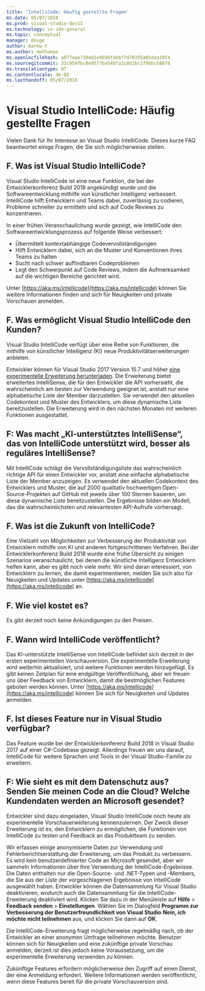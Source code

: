 ```yaml
---
title: 'IntelliCode: Häufig gestellte Fragen'
ms.date: 05/07/2018
ms.prod: visual-studio-dev15
ms.technology: vs-ide-general
ms.topic: conceptual
manager: douge
author: markw-t
ms.author: mwthomas
ms.openlocfilehash: a077aae7104d1e8b96fdebffd70355a05daa19f4
ms.sourcegitcommit: 33c954fbc8e05f7ba54bfa2c0d1bc1f9bbc68876
ms.translationtype: HT
ms.contentlocale: de-DE
ms.lasthandoff: 05/07/2018
---
```

# Visual Studio IntelliCode: Häufig gestellte Fragen

Vielen Dank für Ihr Interesse an Visual Studio IntelliCode. Dieses kurze FAQ beantwortet einige Fragen, die Sie sich möglicherweise stellen.

## F. Was ist Visual Studio IntelliCode?

Visual Studio IntelliCode ist eine neue Funktion, die bei der Entwicklerkonferenz Build 2018 angekündigt wurde und die Softwareentwicklung mithilfe von künstlicher Intelligenz verbessert. IntelliCode hilft Entwicklern und Teams dabei, zuverlässig zu codieren, Probleme schneller zu ermitteln und sich auf Code Reviews zu konzentrieren.

In einer frühen Veranschaulichung wurde gezeigt, wie IntelliCode den Softwareentwicklungsprozess auf folgende Weise verbessert:

- Übermittelt kontextabhängige Codevervollständigungen
- Hilft Entwicklern dabei, sich an die Muster und Konventionen ihres Teams zu halten
- Sucht nach schwer auffindbaren Codeproblemen
- Legt den Schwerpunkt auf Code Reviews, indem die Aufmerksamkeit auf die wichtigen Bereiche gerichtet wird.

Unter [https://aka.ms/intellicode](https://aka.ms/intellicode) können Sie weitere Informationen finden und sich für Neuigkeiten und private Vorschauen anmelden.

## F. Was ermöglicht Visual Studio IntelliCode den Kunden?

Visual Studio IntelliCode verfügt über eine Reihe von Funktionen, die mithilfe von künstlicher Intelligenz (KI) neue Produktivitätserweiterungen anbieten.

Entwickler können für Visual Studio 2017 Version 15.7 und höher [eine experimentelle Erweiterung herunterladen](https://go.microsoft.com/fwlink/?linkid=872707). Die Erweiterung bietet erweitertes IntelliSense, die für den Entwickler die API vorhersieht, die wahrscheinlich am besten zur Verwendung geeignet ist, anstatt nur eine alphabetische Liste der Member darzustellen. Sie verwendet den aktuellen Codekontext und Muster des Entwicklers, um diese dynamische Liste bereitzustellen. Die Erweiterung wird in den nächsten Monaten mit weiteren Funktionen ausgestattet.

## F: Was macht „KI-unterstütztes IntelliSense“, das von IntelliCode unterstützt wird, besser als reguläres IntelliSense?

Mit IntelliCode schlägt die Vervollständigungsliste das wahrscheinlich richtige API für einen Entwickler vor, anstatt eine einfache alphabetische Liste der Member anzuzeigen. Es verwendet den aktuellen Codekontext des Entwicklers und Muster, die auf 2000 qualitativ hochwertigen Open-Source-Projekten auf GitHub mit jeweils über 100 Sternen basieren, um diese dynamische Liste bereitzustellen. Die Ergebnisse bilden ein Modell, das die wahrscheinlichsten und relevantesten API-Aufrufe vorhersagt.

## F. Was ist die Zukunft von IntelliCode?

Eine Vielzahl von Möglichkeiten zur Verbesserung der Produktivität von Entwicklern mithilfe von KI und anderen fortgeschrittenen Verfahren. Bei der Entwicklerkonferenz Build 2018 wurde eine frühe Übersicht zu einigen Szenarios veranschaulicht, bei denen die künstliche Intelligenz Entwicklern helfen kann, aber es gibt noch viele mehr. Wir sind daran interessiert, von Entwicklern zu lernen, die damit experimentieren, melden Sie sich also für Neuigkeiten und Updates unter [https://aka.ms/intellicode](https://aka.ms/intellicode) an.

## F. Wie viel kostet es?

Es gibt derzeit noch keine Ankündigungen zu den Preisen.

## F. Wann wird IntelliCode veröffentlicht?

Das KI-unterstützte IntelliSense von IntelliCode befindet sich derzeit in der ersten experimentellen Vorschauversion. Die experimentelle Erweiterung wird weiterhin aktualisiert, und weitere Funktionen werden hinzugefügt. Es gibt keinen Zeitplan für eine endgültige Veröffentlichung, aber wir freuen uns über Feedback von Entwicklern, damit die bestmöglichen Features geboten werden können. Unter [https://aka.ms/intellicode](https://aka.ms/intellicode) können Sie sich für Neuigkeiten und Updates anmelden.

## F. Ist dieses Feature nur in Visual Studio verfügbar?

Das Feature wurde bei der Entwicklerkonferenz Build 2018 in Visual Studio 2017 auf einer C#-Codebase gezeigt. Allerdings freuen wir uns darauf, IntelliCode für weitere Sprachen und Tools in der Visual Studio-Familie zu erweitern.

## F: Wie sieht es mit dem Datenschutz aus? Senden Sie meinen Code an die Cloud? Welche Kundendaten werden an Microsoft gesendet?

Entwickler sind dazu eingeladen, Visual Studio IntelliCode noch heute als experimentelle Vorschauerweiterung kennenzulernen. Der Zweck dieser Erweiterung ist es, den Entwicklern zu ermöglichen, die Funktionen von IntelliCode zu testen und Feedback an das Produktteam zu senden.

Wir erfassen einige anonymisierte Daten zur Verwendung und Fehlerberichtserstattung der Erweiterung, um das Produkt zu verbessern. Es wird kein benutzerdefinierter Code an Microsoft gesendet, aber wir sammeln Informationen über Ihre Verwendung der IntelliCode-Ergebnisse. Die Daten enthalten nur die Open-Source- und .NET-Typen und -Members, die Sie aus der Liste der vorgeschlagenen Ergebnisse von IntelliCode ausgewählt haben. Entwickler können die Datensammlung für Visual Studio deaktivieren, wodurch auch die Datensammlung für die IntelliCode-Erweiterung deaktiviert wird. Klicken Sie dazu in der Menüleiste auf **Hilfe** > **Feedback senden** > **Einstellungen**. Wählen Sie im Dialogfeld **Programm zur Verbesserung der Benutzerfreundlichkeit von Visual Studio** **Nein, ich möchte nicht teilnehmen** aus, und klicken Sie dann auf **OK**.

Die IntelliCode-Erweiterung fragt möglicherweise regelmäßig nach, ob der Entwickler an einer anonymen Umfrage teilnehmen möchte. Benutzer können sich für Neuigkeiten und eine zukünftige private Vorschau anmelden, derzeit ist dies jedoch keine Voraussetzung, um die experimentelle Erweiterung verwenden zu können.

Zukünftige Features erfordern möglicherweise den Zugriff auf einen Dienst, der eine Anmeldung erfordert. Weitere Informationen werden veröffentlicht, wenn diese Features bereit für die private Vorschauversion sind.